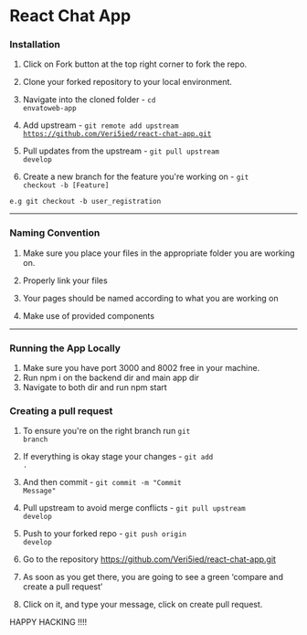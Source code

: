 # React Chat App

### Installation

1. Click on Fork button at the top right corner to fork the repo.

2. Clone your forked repository to your local environment.

3. Navigate into the cloned folder - <code>cd envatoweb-app</code>

4. Add upstream - <code>git remote add upstream https://github.com/Veri5ied/react-chat-app.git</code>

5. Pull updates from the upstream - <code>git pull upstream develop</code>

6. Create a new branch for the feature you're working on - <code>git checkout -b [Feature]</code>

<code>e.g git checkout -b user_registration</code>

<hr>

### Naming Convention
1. Make sure you place your files in the appropriate folder you are working on.

2. Properly link your files
3. Your pages should be named according to what you are working on
4. Make use of provided components

   
<hr>

### Running the App Locally
1. Make sure you have port 3000 and 8002 free in your machine.
2. Run npm i on the backend dir and main app dir
3. Navigate to both dir and run npm start

### Creating a pull request

1. To ensure you're on the right branch run <code>git branch</code>

2. If everything is okay stage your changes -  <code>git add .</code>

3. And then commit - <code>git commit -m "Commit Message"</code>

4. Pull upstream to avoid merge conflicts - <code>git pull upstream develop</code>

5. Push to your forked repo - <code>git push origin develop</code>

6. Go to the repository https://github.com/Veri5ied/react-chat-app.git

7. As soon as you get there, you are going to see a green ‘compare and create a pull request’

8. Click on it, and type your message, click on create pull request.

HAPPY HACKING !!!!
